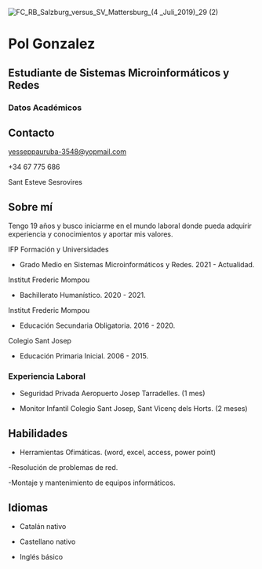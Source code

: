 ![FC_RB_Salzburg_versus_SV_Mattersburg_(4 _Juli_2019)_29 (2)](https://user-images.githubusercontent.com/116158214/197503115-cc86c184-496b-429c-9bdb-7287acef5fe1.jpg)



# Pol Gonzalez
## Estudiante de Sistemas Microinformáticos y Redes
### Datos Académicos


## Contacto 

yesseppauruba-3548@yopmail.com

+34 67 775 686

Sant Esteve Sesrovires


## Sobre mí


Tengo 19 años y busco iniciarme en el mundo laboral donde pueda adquirir experiencia y conocimientos y aportar mis valores.



IFP Formación y Universidades

- Grado Medio en Sistemas Microinformáticos y Redes. 2021 - Actualidad.

Institut Frederic Mompou

- Bachillerato Humanístico. 2020 - 2021.

Institut Frederic Mompou

- Educación Secundaria Obligatoria. 2016 - 2020.

Colegio Sant Josep 

- Educación Primaria Inicial. 2006 - 2015.



### Experiencia Laboral

- Seguridad Privada
Aeropuerto Josep Tarradelles. (1 mes)

- Monitor Infantil
Colegio Sant Josep, Sant Vicenç dels Horts. (2 meses)



## Habilidades


- Herramientas Ofimáticas. (word, excel, access, power point)

-Resolución de problemas de red.

-Montaje y mantenimiento de equipos informáticos.


## Idiomas

- Catalán nativo

- Castellano nativo

- Inglés básico 
